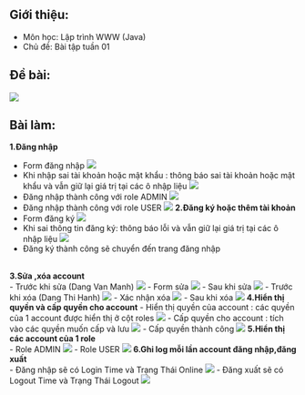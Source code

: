 ## Giới thiệu:
- Môn học: Lập trình WWW (Java)
- Chủ đề: Bài tập tuần 01
  <br />

## Đề bài:
<img src="result/debai.png"/>
<br />

## Bài làm:
<b>1.Đăng nhập</b>
  - Form đăng nhập
    <img src="result/login1.png"/>
  - Khi nhập sai tài khoản hoặc mật khẩu : thông báo sai tài khoản hoặc mật khẩu và vẫn giữ lại giá trị tại các ô nhập liệu
    <img src="result/login2.png"/>
  - Đăng nhập thành công với role ADMIN
    <img src="result/login3.png"/>
  - Đăng nhập thành công với role USER
    <img src="result/login4.png"/>
<b>2.Đăng ký hoặc thêm tài khoản</b>
  - Form đăng ký
    <img src="result/register1.png"/>
  - Khi sai thông tin đăng ký: thông báo lỗi và vẫn giữ lại giá trị tại các ô nhập liệu
    <img src="result/register2.png"/>
  - Đăng ký thành công sẽ chuyển đến trang đăng nhập
  <br/>
<b>3.Sửa ,xóa account</b>
<br/>
  - Trước khi sửa (Dang Van Manh)
    <img src="result/edit1.png"/>
  - Form sửa
    <img src="result/edit2.png"/>
  - Sau khi sửa
    <img src="result/edit3.png"/>
  - Trước khi xóa (Dang Thi Hanh)
    <img src="result/delete1.png"/>
  - Xác nhận xóa
    <img src="result/delete2.png"/>
  - Sau khi xóa
    <img src="result/delete3.png"/>
<b>4.Hiển thị quyền và cấp quyền cho account</b>
  - Hiển thị quyền của account : các quyền của 1 account được hiển thị ở cột roles
    <img src="result/role1.png"/>
  - Cấp quyền cho account : tích vào các quyền muốn cấp và lưu
    <img src="result/role2.png"/>
  - Cấp quyền thành công
    <img src="result/role3.png"/>
<b>5.Hiển thị các account của 1 role</b>
<br/>
  - Role ADMIN
    <img src="result/role4.png"/>
  - Role USER
    <img src="result/role5.png"/>
<b>6.Ghi log mỗi lần account đăng nhập,đăng xuất</b><br/>
  - Đăng nhập sẽ có Login Time và Trạng Thái Online
    <img src="result/log1.png"/>
  - Đăng xuất sẽ có Logout Time và Trạng Thái Logout
    <img src="result/log2.png"/>
